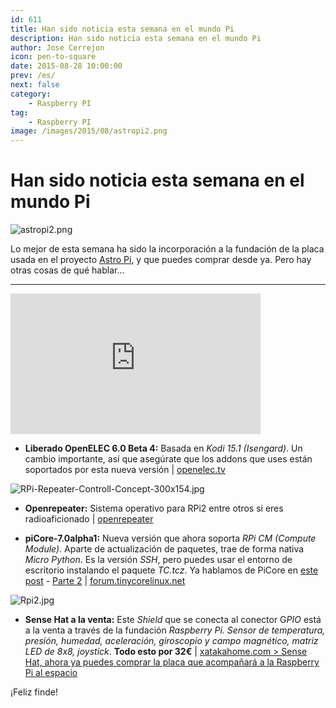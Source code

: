 ```yaml
---
id: 611
title: Han sido noticia esta semana en el mundo Pi
description: Han sido noticia esta semana en el mundo Pi
author: Jose Cerrejon
icon: pen-to-square
date: 2015-08-28 10:00:00
prev: /es/
next: false
category:
    - Raspberry PI
tag:
    - Raspberry PI
image: /images/2015/08/astropi2.png
---
```


# Han sido noticia esta semana en el mundo Pi

![astropi2.png](/images/2015/08/astropi2.png)

Lo mejor de esta semana ha sido la incorporación a la fundación de la placa usada en el proyecto [Astro Pi](https://astro-pi.org/hardware/), y que puedes comprar desde ya. Pero hay otras cosas de qué hablar...

---

<iframe width="400" height="225" src="https://www.youtube.com/embed/Z9EJICJh6oQ?rel=0&amp;showinfo=0" frameborder="0" allowfullscreen></iframe>

-   **Liberado OpenELEC 6.0 Beta 4:** Basada en _Kodi 15.1 (Isengard)_. Un cambio importante, así que asegúrate que los addons que uses están soportados por esta nueva versión | [openelec.tv](https://openelec.tv/news/22-releases/168-beta-openelec-6-0-beta-4-released)

![RPi-Repeater-Controll-Concept-300x154.jpg](/images/2015/08/RPi-Repeater-Controll-Concept-300x154.jpg)

-   **Openrepeater:** Sistema operativo para RPi2 entre otros si eres radioaficionado | [openrepeater](https://openrepeater.com/)

-   **piCore-7.0alpha1:** Nueva versión que ahora soporta _RPi CM (Compute Module)_. Aparte de actualización de paquetes, trae de forma nativa _Micro Python_. Es la versión _SSH_, pero puedes usar el entorno de escritorio instalando el paquete _TC.tcz_. Ya hablamos de PiCore en [este post](/post.php?id=361) - [Parte 2](/post.php?id=362) | [forum.tinycorelinux.net](https://forum.tinycorelinux.net/index.php/topic,18721.0.html)

![Rpi2.jpg](/images/2015/08/Rpi2.jpg)

-   **Sense Hat a la venta:** Este _Shield_ que se conecta al conector G*PIO* está a la venta a través de la fundación _Raspberry Pi. Sensor de temperatura, presión, humedad, aceleración, giroscopio y campo magnético, matriz LED de 8x8, joystick_. **Todo esto por 32€** | [xatakahome.com > Sense Hat, ahora ya puedes comprar la placa que acompañará a la Raspberry Pi al espacio](https://www.xatakahome.com/trucos-y-bricolaje-smart/sense-hat-ahora-ya-puedes-comprar-la-placa-que-acompanara-a-la-raspberry-pi-al-espacio)

¡Feliz finde!

